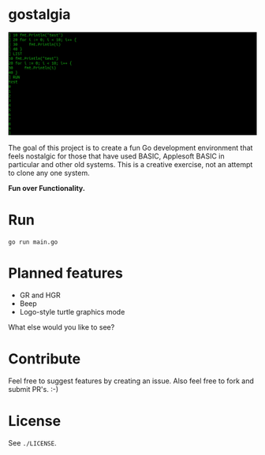 gostalgia
===

![screenshot](./screenshot.png)

The goal of this project is to create a fun Go development environment that feels nostalgic for those that have used BASIC, Applesoft BASIC in particular and other old systems. This is a creative exercise, not an attempt to clone any one system.

**Fun over Functionality.**

# Run

```shell
go run main.go
```

# Planned features

* GR and HGR
* Beep
* Logo-style turtle graphics mode

What else would you like to see?

# Contribute

Feel free to suggest features by creating an issue. Also feel free to fork and submit PR's. :-)

# License

See `./LICENSE`.
